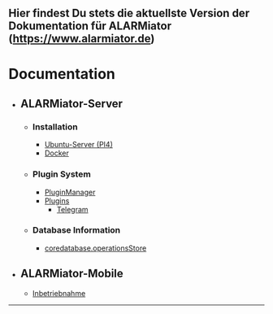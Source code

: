 Hier findest Du stets die aktuellste Version der Dokumentation für ALARMiator (https://www.alarmiator.de)
---
# Documentation
* ## ALARMiator-Server
  * ### Installation
    * [Ubuntu-Server (PI4)](ALARMiator-Server/Installation/Installation-eine-Raspberry-PI4-mit-Ubuntu-Server-und-ALARMiator-Server.md)
    * [Docker](ALARMiator-Server/Installation/Using-docker-to-run-the-ALARMiator-Server.md)
  * ### Plugin System
    * [PluginManager](ALARMiator-Server/Plugins/PluginManager.md)
    * [Plugins](ALARMiator-Server/Plugins/Plugins.md)
        * [Telegram](ALARMiator-Server/Plugins/Telegram-Plugin.md)
  * ### Database Information
    * [coredatabase.operationsStore](ALARMiator-Server/Table-coredatabase.operationsStore.md)

* ## ALARMiator-Mobile
  * [Inbetriebnahme](ALARMiator-Mobile/Inbetriebnahme/ALARMiator-Mobile-Inbetriebnahme.md)
---